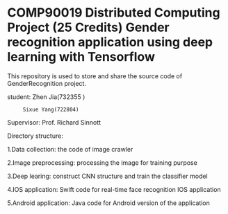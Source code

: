 #  COMP90019 Distributed Computing Project (25 Credits) Gender recognition application using deep learning with Tensorflow

This repository is used to store and share the source code of GenderRecognition project.


student: Zhen Jia(732355 ) 

         Sixue Yang(722804)
         
Supervisor: Prof. Richard Sinnott


Directory structure:

1.Data collection: the code of image crawler

2.Image preprocessing: processing the image for training purpose

3.Deep learing: construct CNN structure and train the classifier model

4.IOS application: Swift code for real-time face recognition IOS application 

5.Android application: Java code for Android version of the application
                         
